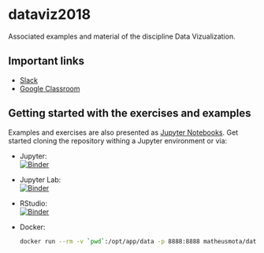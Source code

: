 # dataviz2018

Associated examples and material of the discipline Data Vizualization.


## Important links 

* [Slack]()
* [Google Classroom]()

## Getting started with the exercises and examples

Examples and exercises are also presented as [Jupyter Notebooks](http://jupyter-notebook-beginner-guide.readthedocs.io/en/latest/what_is_jupyter.html). 
Get started cloning the repository withing a Jupyter environment or via:

* Jupyter:  
[![Binder](https://mybinder.org/badge.svg)](https://mybinder.org/v2/gh/matheusmota/dataviz2018/master)

* Jupyter Lab:   
[![Binder](https://mybinder.org/badge.svg)](https://mybinder.org/v2/gh/matheusmota/dataviz2018/master?urlpath=lab)

* RStudio:   
[![Binder](http://mybinder.org/badge.svg)](https://mybinder.org/v2/gh/matheusmota/dataviz2018/master?urlpath=rstudio)

* Docker:
  ```bash
  docker run --rm -v `pwd`:/opt/app/data -p 8888:8888 matheusmota/dataviz2018.1 
  ``` 
